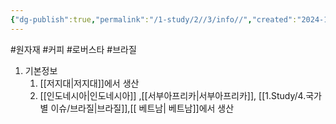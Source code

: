 ```yaml
---
{"dg-publish":true,"permalink":"/1-study/2//3/info//","created":"2024-11-20T21:02:28.917+09:00","updated":"2025-06-26T13:26:57.349+09:00"}
---
```


#원자재 #커피 #로버스타 #브라질 


1. 기본정보
	1. [[저지대\|저지대]]에서 생산
	2. [[인도네시아\|인도네시아]] ,[[서부아프리카\|서부아프리카]], [[1.Study/4.국가별 이슈/브라질\|브라질]],[[ 베트남\| 베트남]]에서 생산